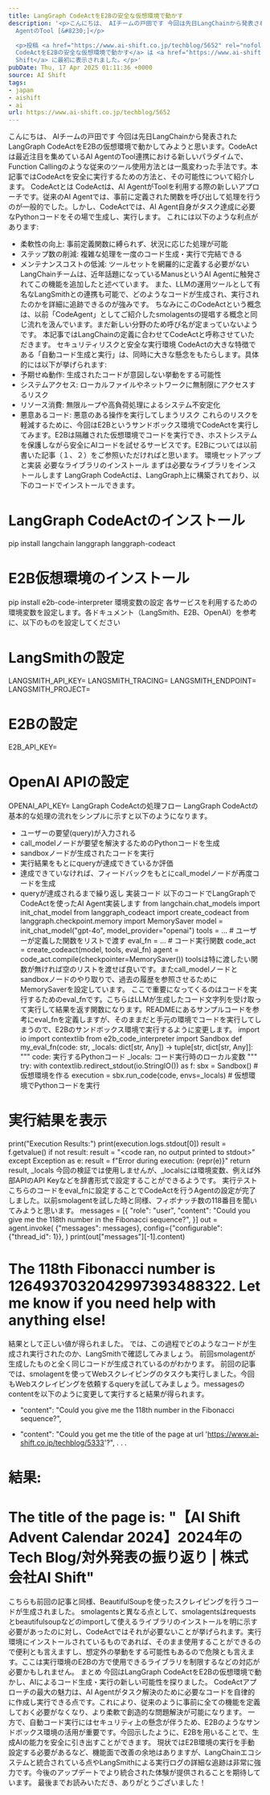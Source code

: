```yaml
---
title: LangGraph CodeActをE2Bの安全な仮想環境で動かす
description: '<p>こんにちは、 AIチームの戸田です 今回は先日LangChainから発表されたLangGraph CodeActをE2Bの仮想環境で動かしてみようと思います。CodeActは最近注目を集めているAI
  AgentのTool [&#8230;]</p>

  <p>投稿 <a href="https://www.ai-shift.co.jp/techblog/5652" rel="nofollow">LangGraph
  CodeActをE2Bの安全な仮想環境で動かす</a> は <a href="https://www.ai-shift.co.jp" rel="nofollow">株式会社AI
  Shift</a> に最初に表示されました。</p>'
pubDate: Thu, 17 Apr 2025 01:11:36 +0000
source: AI Shift
tags:
- japan
- aishift
- ai
url: https://www.ai-shift.co.jp/techblog/5652
---
```


こんにちは、 AIチームの戸田です
今回は先日LangChainから発表されたLangGraph CodeActをE2Bの仮想環境で動かしてみようと思います。CodeActは最近注目を集めているAI AgentのTool連携における新しいパラダイムで、Function Callingのような従来のツール使用方法とは一風変わった手法です。本記事ではCodeActを安全に実行するための方法と、その可能性について紹介します。
CodeActとは
CodeActは、AI AgentがToolを利用する際の新しいアプローチです。従来のAI Agentでは、事前に定義された関数を呼び出して処理を行うのが一般的でした。しかし、CodeActでは、AI Agent自身がタスク達成に必要なPythonコードをその場で生成し、実行します。 これには以下のような利点があります:
- 柔軟性の向上: 事前定義関数に縛られず、状況に応じた処理が可能
- ステップ数の削減: 複雑な処理を一度のコード生成・実行で完結できる
- メンテナンスコストの低減: ツールセットを網羅的に定義する必要がない
LangChainチームは、近年話題になっているManusというAI Agentに触発されてこの機能を追加したと述べています。
また、LLMの運用ツールとして有名なLangSmithとの連携も可能で、どのようなコードが生成され、実行されたのかを詳細に追跡できるのが強みです。
ちなみにこのCodeActという概念は、以前「CodeAgent」としてご紹介したsmolagentsの提唱する概念と同じ流れを汲んでいます。まだ新しい分野のため呼び名が定まっていないようです。
本記事ではLangChainの定義に合わせてCodeActと呼称させていただきます。
セキュリティリスクと安全な実行環境
CodeActの大きな特徴である「自動コード生成と実行」は、同時に大きな懸念をもたらします。具体的には以下が挙げられます:
- 予期せぬ動作: 生成されたコードが意図しない挙動をする可能性
- システムアクセス: ローカルファイルやネットワークに無制限にアクセスするリスク
- リソース消費: 無限ループや高負荷処理によるシステム不安定化
- 悪意あるコード: 悪意のある操作を実行してしまうリスク
これらのリスクを軽減するために、今回はE2Bというサンドボックス環境でCodeActを実行してみます。E2Bは隔離された仮想環境でコードを実行でき、ホストシステムを保護しながら安全にAIコードを試せるサービスです。E2Bについては以前書いた記事（１、２）をご参照いただければと思います。
環境セットアップと実装
必要なライブラリのインストール
まずは必要なライブラリをインストールします
LangGraph CodeActは、LangGraph上に構築されており、以下のコードでインストールできます。
# LangGraph CodeActのインストール
pip install langchain langgraph langgraph-codeact
# E2B仮想環境のインストール
pip install e2b-code-interpreter
環境変数の設定
各サービスを利用するための環境変数を設定します。各ドキュメント（LangSmith、E2B、OpenAI）を参考に、以下のものを設定してください
# LangSmithの設定
LANGSMITH_API_KEY=
LANGSMITH_TRACING=
LANGSMITH_ENDPOINT=
LANGSMITH_PROJECT=
# E2Bの設定
E2B_API_KEY=
# OpenAI APIの設定
OPENAI_API_KEY=
LangGraph CodeActの処理フロー
LangGraph CodeActの基本的な処理の流れをシンプルに示すと以下のようになります。
- ユーザーの要望(query)が入力される
- call_modelノードが要望を解決するためのPythonコードを生成
- sandboxノードが生成されたコードを実行
- 実行結果をもとにqueryが達成できているか評価
- 達成できていなければ、フィードバックをもとにcall_modelノードが再度コードを生成
- queryが達成されるまで繰り返し
実装コード
以下のコードでLangGraphでCodeActを使ったAI Agent実装します
from langchain.chat_models import init_chat_model
from langgraph_codeact import create_codeact
from langgraph.checkpoint.memory import MemorySaver
model = init_chat_model("gpt-4o", model_provider="openai")
tools = ... # ユーザーが定義した関数をリストで渡す
eval_fn = ... # コード実行関数
code_act = create_codeact(model, tools, eval_fn)
agent = code_act.compile(checkpointer=MemorySaver())
toolsは特に渡したい関数が無ければ空のリストを渡せば良いです。またcall_modelノードとsandboxノードのやり取りで、過去の履歴を参照させるためにMemorySaverを設定しています。
ここで重要になってくるのはコードを実行するためのeval_fnです。こちらはLLMが生成したコード文字列を受け取って実行して結果を返す関数になります。READMEにあるサンプルコードを参考にeval_fnを定義しますが、そのままだと手元の環境でコードを実行してしまうので、E2Bのサンドボックス環境で実行するように変更します。
import io
import contextlib
from e2b_code_interpreter import Sandbox
def my_eval_fn(code: str, _locals: dict[str, Any]) -> tuple[str, dict[str, Any]]:
"""
code: 実行するPythonコード
_locals: コード実行時のローカル変数
"""
try:
with contextlib.redirect_stdout(io.StringIO()) as f:
sbx = Sandbox() # 仮想環境を作る
execution = sbx.run_code(code, envs=_locals) # 仮想環境でPythonコードを実行
# 実行結果を表示
print("Execution Results:")
print(execution.logs.stdout[0])
result = f.getvalue()
if not result:
result = "<code ran, no output printed to stdout>"
except Exception as e:
result = f"Error during execution: {repr(e)}"
return result, _locals
今回の検証では使用しませんが、_localsには環境変数、例えば外部APIのAPI Keyなどを辞書形式で設定することができるようです。
実行テスト
こちらのコードをeval_fnに設定することでCodeActを行うAgentの設定が完了しました。以前smolagentを試した時と同様、フィボナッチ数の118番目を聞いてみようと思います。
messages = [{
"role": "user",
"content": "Could you give me the 118th number in the Fibonacci sequence?",
}]
out = agent.invoke(
{"messages": messages},
config={"configurable": {"thread_id": 1}},
)
print(out["messages"][-1].content)
# The 118th Fibonacci number is 1264937032042997393488322. Let me know if you need help with anything else!
結果として正しい値が得られました。
では、この過程でどのようなコードが生成され実行されたのか、LangSmithで確認してみましょう。
前回smolagentが生成したものと全く同じコードが生成されているのがわかります。
前回の記事では、smolagentを使ってWebスクレイピングのタスクも実行しました。今回もWebスクレイピングを依頼するqueryを試してみましょう。messagesのcontentを以下のように変更して実行すると結果が得られます。
- "content": "Could you give me the 118th number in the Fibonacci sequence?",
+ "content": "Could you get me the title of the page at url 'https://www.ai-shift.co.jp/techblog/5333'?",
.
.
.
# 結果:
# The title of the page is: "【AI Shift Advent Calendar 2024】2024年のTech Blog/対外発表の振り返り | 株式会社AI Shift"
こちらも前回の記事と同様、BeautifulSoupを使ったスクレイピングを行うコードが生成されました。
smolagentsと異なる点として、smolagentsはrequestsとbeautifulsoupなどのimportして使えるライブラリのインストールを明に示す必要があったのに対し、CodeActではそれが必要ないことが挙げられます。実行環境にインストールされているものであれば、そのまま使用することができるので便利とも言えますし、想定外の挙動をする可能性もあるので危険とも言えます。ここは実行環境のE2Bの方で使用できるライブラリを制限するなどの対応が必要かもしれません。
まとめ
今回はLangGraph CodeActをE2Bの仮想環境で動かし、AIによるコード生成・実行の新しい可能性を探りました。
CodeActアプローチの最大の魅力は、AI Agentがタスク解決のために必要なコードを自律的に作成し実行できる点です。これにより、従来のように事前に全ての機能を定義しておく必要がなくなり、より柔軟で創造的な問題解決が可能になります。
一方で、自動コード実行にはセキュリティ上の懸念が伴うため、E2Bのようなサンドボックス環境の活用が重要です。今回示したように、E2Bを用いることで、生成AIの能力を安全に引き出すことができます。
現状ではE2B環境の実行を手動設定する必要があるなど、機能面で改善の余地はありますが、LangChainエコシステムと統合されている点やLangSmithによる実行ログの詳細な追跡は非常に強力です。今後のアップデートでより統合された体験が提供されることを期待しています。
最後までお読みいただき、ありがとうございました！